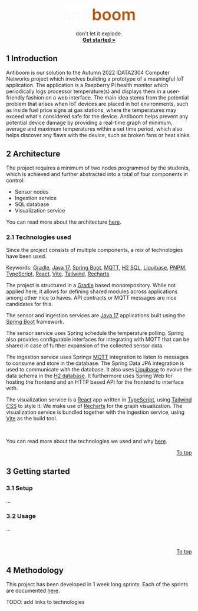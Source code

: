<br />
<div align="center">
  <a href="#introduction">
    <img src="docs/assets/wordmark.png" width="200">
  </a>

  <p>
    don't let it explode.
    <br />
    <a href="#3-getting-started"><strong>Get started »</strong></a>
</div>

## 1 Introduction

Antiboom is our solution to the Autumn 2022 IDATA2304 Computer Networks project which involves building a prototype of a meaningful IoT application. The application is a Raspberry Pi health monitor which periodically logs processor temperature(s) and displays them in a user-friendly fashion on a web interface. The main idea stems from the potential problem that arises when IoT devices are placed in hot environments, such as inside fuel price signs at gas stations, where the temperatures may exceed what's considered safe for the device. Antiboom helps prevent any potential device damage by providing a real-time graph of minimum, average and maximum temperatures within a set time period, which also helps discover any flaws with the device, such as broken fans or heat sinks.

## 2 Architecture
The project requires a minimum of two nodes programmed by the students, which is achieved and further abstracted into a total of four components in control:
- Sensor nodes
- Ingestion service
- SQL database
- Visualization service

You can read more about the architecture [here](docs/architecture.md).

### 2.1 Technologies used
Since the project consists of multiple components, a mix of technologies have been used.

Keywords: 
[Gradle][gradle], [Java 17][java-17], [Spring Boot][spring-boot], [MQTT][mqtt],
[H2 SQL][h2-sql], [Liquibase][liquibase], [PNPM][pnpm], [TypeScript][typescript], 
[React][react], [Vite][vite], [Tailwind][tailwind-css], [Recharts][recharts]

The project is structured in a [Gradle][gradle] based monorepository. While not applied here, it allows for defining shared modules across applications among other nice to haves. API contracts or MQTT messages are nice candidates for this.


The sensor and ingestion services are [Java 17][java-17] applications built using the [Spring Boot][spring-boot] framework.


The sensor service uses Spring schedule the temperature polling. 
Spring also provides configurable interfaces for integrating with MQTT that can be shared in case of further expansion of the collected sensor data. 


The ingestion service uses Springs [MQTT][mqtt] integration to listen to messages to consume and store in the database. The Spring Data JPA integration is used to communicate with the database. 
It also uses [Liquibase][liquibase] to evolve the data schema in the [H2 database][h2-sql]. It furthermore uses Spring Web for hosting the frontend and an HTTP based API for the frontend to interface with. 

The visualization service is a [React][react] app written in [TypeScript][typescript], using [Tailwind CSS][tailwind-css] to style it. We make use of [Recharts][recharts] for the graph visualization. The visualization service is bundled together with the ingestion service, using [Vite][vite] as the build tool. 

<br />

You can read more about the technologies we used and why [here](docs/technologies.md).

<a href="#introduction">
  <p align="right">
  To top
  </p>
</a>

## 3 Getting started

### 3.1 Setup
...

### 3.2 Usage
...

<br />

<a href="#introduction">
  <p align="right">
  To top
  </p>
</a>

## 4 Methodology
This project has been developed in 1 week long sprints. Each of the sprints are documented [here](docs/sprints/index.md).


TODO: add links to technologies

[gradle]: https://
[java-17]: https://
[spring-boot]: https://
[mqtt]: https://
[h2-sql]: https://
[liquibase]: https://
[pnpm]: https://
[typescript]: https://
[react]: https://
[vite]: https://
[tailwind-css]: https://
[recharts]: https://